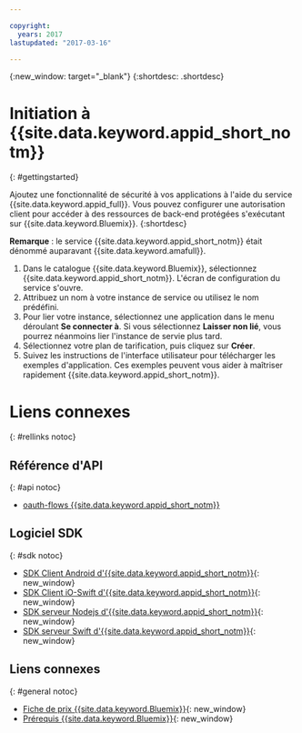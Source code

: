 ```yaml
---

copyright:
  years: 2017
lastupdated: "2017-03-16"

---
```


{:new_window: target="_blank"}
{:shortdesc: .shortdesc}

# Initiation à {{site.data.keyword.appid_short_notm}}
{: #gettingstarted}

Ajoutez une fonctionnalité de sécurité à vos applications à l'aide du service {{site.data.keyword.appid_full}}. Vous pouvez configurer une autorisation client pour accéder à des ressources de back-end protégées s'exécutant sur {{site.data.keyword.Bluemix}}.
{:shortdesc}

**Remarque** : le service {{site.data.keyword.appid_short_notm}} était dénommé auparavant {{site.data.keyword.amafull}}.


1. Dans le catalogue {{site.data.keyword.Bluemix}}, sélectionnez {{site.data.keyword.appid_short_notm}}. L'écran de configuration du service s'ouvre.
2. Attribuez un nom à votre instance de service ou utilisez le nom prédéfini.
3. Pour lier votre instance, sélectionnez une application dans le menu déroulant **Se connecter à**. Si vous sélectionnez **Laisser non lié**, vous pourrez néanmoins lier l'instance de servie plus tard.
4. Sélectionnez votre plan de tarification, puis cliquez sur **Créer**.
5. Suivez les instructions de l'interface utilisateur pour télécharger les exemples d'application. Ces exemples peuvent vous aider à maîtriser rapidement {{site.data.keyword.appid_short_notm}}.





# Liens connexes
{: #rellinks notoc}

## Référence d'API
{: #api notoc}

* [oauth-flows {{site.data.keyword.appid_short_notm}}](http://mobileclientaccess.stage1.mybluemix.net/swagger-ui/#!/Authorization_Server_V3/authorization)

## Logiciel SDK
{: #sdk notoc}

* [SDK Client Android d'{{site.data.keyword.appid_short_notm}}](https://github.com/ibm-cloud-security/appid-clientsdk-android){: new_window}
* [SDK Client iO-Swift d'{{site.data.keyword.appid_short_notm}}](https://github.com/ibm-cloud-security/appid-clientsdk-swift){: new_window}
* [SDK serveur Nodejs d'{{site.data.keyword.appid_short_notm}}](https://github.com/ibm-cloud-security/appid-serversdk-nodejs){: new_window}
* [SDK serveur Swift d'{{site.data.keyword.appid_short_notm}}](https://github.com/ibm-cloud-security/appid-serversdk-swift){: new_window}


<!---## Tutorials and Samples
{: #samples notoc}--->



## Liens connexes
{: #general notoc}
* [Fiche de prix {{site.data.keyword.Bluemix}}](https://www.ng.bluemix.net/#/pricing){: new_window}
* [Prérequis {{site.data.keyword.Bluemix}}](https://developer.ibm.com/bluemix/support/#prereqs){: new_window}
